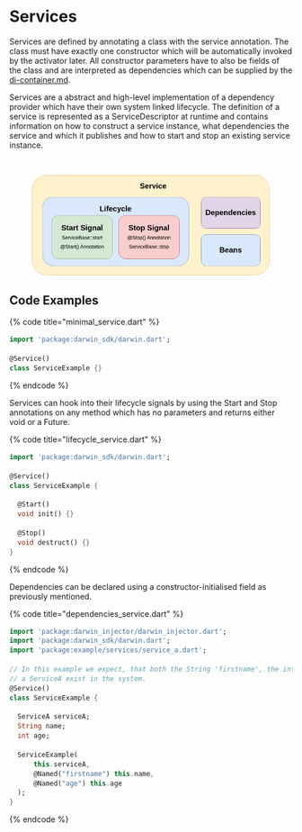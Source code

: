 # Services

Services are defined by annotating a class with the service annotation. The class must have exactly one constructor which will be automatically invoked by the activator later. All constructor parameters have to also be fields of the class and are interpreted as dependencies which can be supplied by the [di-container.md](../di-container.md "mention").

Services are a abstract and high-level implementation of a dependency provider which have their own system linked lifecycle. The definition of a service is represented as a ServiceDescriptor at runtime and contains information on how to construct a service instance, what dependencies the service and which it publishes and how to start and stop an existing service instance.

<div>

<figure><img src="../../.gitbook/assets/darwin_service_structure.png" alt=""><figcaption></figcaption></figure>

 

<figure><img src="../../../.gitbook/assets/darwin_service_structure.png" alt=""><figcaption></figcaption></figure>

</div>

## Code Examples

{% code title="minimal_service.dart" %}
```dart
import 'package:darwin_sdk/darwin.dart';

@Service()
class ServiceExample {}
```
{% endcode %}

Services can hook into their lifecycle signals by using the Start and Stop annotations on any method which has no parameters and returns either void or a Future.

{% code title="lifecycle_service.dart" %}
```dart
import 'package:darwin_sdk/darwin.dart';

@Service()
class ServiceExample {
  
  @Start()
  void init() {}
  
  @Stop()
  void destruct() {}
}
```
{% endcode %}

Dependencies can be declared using a constructor-initialised field as previously mentioned.

{% code title="dependencies_service.dart" %}
```dart
import 'package:darwin_injector/darwin_injector.dart';
import 'package:darwin_sdk/darwin.dart';
import 'package:example/services/service_a.dart';

// In this example we expect, that both the String 'firstname', the int 'age' and
// a ServiceA exist in the system. 
@Service()
class ServiceExample {

  ServiceA serviceA;
  String name;
  int age;

  ServiceExample(
      this.serviceA, 
      @Named("firstname") this.name,
      @Named("age") this.age
  );
}
```
{% endcode %}
